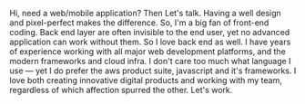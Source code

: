 Hi, need a web/mobile application? Then Let's talk.
Having a well design and pixel-perfect makes the difference.  So, I'm a big fan of front-end coding. Back end layer are often invisible to the end user, yet no advanced application can work without them. So I love back end as well. 
I have years of experience working with all major web development platforms, and the modern frameworks and cloud infra.
 I don't care too much what language I use — yet I do prefer the aws product suite, javascript and it's frameworks.
I love both creating innovative digital products and working with my team, regardless of which affection spurred the other.
Let's work.